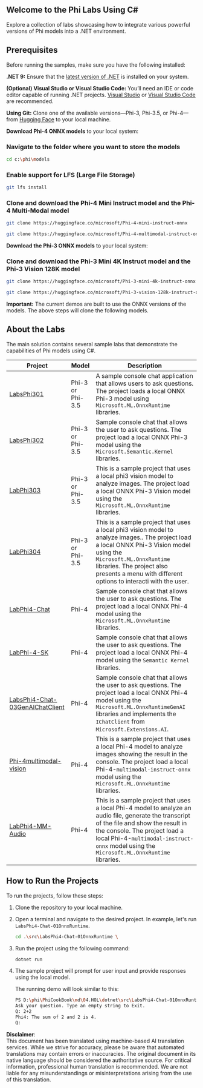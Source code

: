 ## Welcome to the Phi Labs Using C#

Explore a collection of labs showcasing how to integrate various powerful versions of Phi models into a .NET environment.

## Prerequisites

Before running the samples, make sure you have the following installed:

**.NET 9:** Ensure that the [latest version of .NET](https://dotnet.microsoft.com/download/dotnet?WT.mc_id=aiml-137032-kinfeylo) is installed on your system.

**(Optional) Visual Studio or Visual Studio Code:** You’ll need an IDE or code editor capable of running .NET projects. [Visual Studio](https://visualstudio.microsoft.com?WT.mc_id=aiml-137032-kinfeylo) or [Visual Studio Code](https://code.visualstudio.com?WT.mc_id=aiml-137032-kinfeylo) are recommended.

**Using Git:** Clone one of the available versions—Phi-3, Phi-3.5, or Phi-4—from [Hugging Face](https://huggingface.co/collections/lokinfey/phi-4-family-679c6f234061a1ab60f5547c) to your local machine.

**Download Phi-4 ONNX models** to your local system:

### Navigate to the folder where you want to store the models

```bash
cd c:\phi\models
```

### Enable support for LFS (Large File Storage)

```bash
git lfs install 
```

### Clone and download the Phi-4 Mini Instruct model and the Phi-4 Multi-Modal model

```bash
git clone https://huggingface.co/microsoft/Phi-4-mini-instruct-onnx

git clone https://huggingface.co/microsoft/Phi-4-multimodal-instruct-onnx
```

**Download the Phi-3 ONNX models** to your local system:

### Clone and download the Phi-3 Mini 4K Instruct model and the Phi-3 Vision 128K model

```bash
git clone https://huggingface.co/microsoft/Phi-3-mini-4k-instruct-onnx

git clone https://huggingface.co/microsoft/Phi-3-vision-128k-instruct-onnx-cpu
```

**Important:** The current demos are built to use the ONNX versions of the models. The above steps will clone the following models.

## About the Labs

The main solution contains several sample labs that demonstrate the capabilities of Phi models using C#.

| Project | Model | Description |
| ------------ | -----------| ----------- |
| [LabsPhi301](../../../../../md/04.HOL/dotnet/src/LabsPhi301) | Phi-3 or Phi-3.5 | A sample console chat application that allows users to ask questions. The project loads a local ONNX Phi-3 model using `Microsoft.ML.OnnxRuntime` libraries. |
| [LabsPhi302](../../../../../md/04.HOL/dotnet/src/LabsPhi302) | Phi-3 or Phi-3.5 | Sample console chat that allows the user to ask questions. The project load a local ONNX Phi-3 model using the `Microsoft.Semantic.Kernel` libraries. |
| [LabPhi303](../../../../../md/04.HOL/dotnet/src/LabsPhi303) | Phi-3 or Phi-3.5 | This is a sample project that uses a local phi3 vision model to analyze images. The project load a local ONNX Phi-3 Vision model using the `Microsoft.ML.OnnxRuntime` libraries. |
| [LabPhi304](../../../../../md/04.HOL/dotnet/src/LabsPhi304) | Phi-3 or Phi-3.5 | This is a sample project that uses a local phi3 vision model to analyze images.. The project load a local ONNX Phi-3 Vision model using the `Microsoft.ML.OnnxRuntime` libraries. The project also presents a menu with different options to interacti with the user. | 
| [LabPhi4-Chat](../../../../../md/04.HOL/dotnet/src/LabsPhi4-Chat-01OnnxRuntime) | Phi-4 | Sample console chat that allows the user to ask questions. The project load a local ONNX Phi-4 model using the `Microsoft.ML.OnnxRuntime` libraries. |
| [LabPhi-4-SK](../../../../../md/04.HOL/dotnet/src/LabsPhi4-Chat-02SK) | Phi-4 | Sample console chat that allows the user to ask questions. The project load a local ONNX Phi-4 model using the `Semantic Kernel` libraries. |
| [LabsPhi4-Chat-03GenAIChatClient](../../../../../md/04.HOL/dotnet/src/LabsPhi4-Chat-03GenAIChatClient) | Phi-4 | Sample console chat that allows the user to ask questions. The project load a local ONNX Phi-4 model using the `Microsoft.ML.OnnxRuntimeGenAI` libraries and implements the `IChatClient` from `Microsoft.Extensions.AI`. |
| [Phi-4multimodal-vision](../../../../../md/04.HOL/dotnet/src/LabsPhi4-MultiModal-01Images) | Phi-4 | This is a sample project that uses a local Phi-4 model to analyze images showing the result in the console. The project load a local Phi-4-`multimodal-instruct-onnx` model using the `Microsoft.ML.OnnxRuntime` libraries. |
| [LabPhi4-MM-Audio](../../../../../md/04.HOL/dotnet/src/LabsPhi4-MultiModal-02Audio) | Phi-4 |This is a sample project that uses a local Phi-4 model to analyze an audio file, generate the transcript of the file and show the result in the console. The project load a local Phi-4-`multimodal-instruct-onnx` model using the `Microsoft.ML.OnnxRuntime` libraries. |

## How to Run the Projects

To run the projects, follow these steps:

1. Clone the repository to your local machine.

1. Open a terminal and navigate to the desired project. In example, let's run `LabsPhi4-Chat-01OnnxRuntime`.

    ```bash
    cd .\src\LabsPhi4-Chat-01OnnxRuntime \
    ```

1. Run the project using the following command:

    ```bash
    dotnet run
    ```

1. The sample project will prompt for user input and provide responses using the local model.

   The running demo will look similar to this:

   ```bash
   PS D:\phi\PhiCookBook\md\04.HOL\dotnet\src\LabsPhi4-Chat-01OnnxRuntime> dotnet run
   Ask your question. Type an empty string to Exit.
   Q: 2+2
   Phi4: The sum of 2 and 2 is 4.
   Q:
   ```

**Disclaimer**:  
This document has been translated using machine-based AI translation services. While we strive for accuracy, please be aware that automated translations may contain errors or inaccuracies. The original document in its native language should be considered the authoritative source. For critical information, professional human translation is recommended. We are not liable for any misunderstandings or misinterpretations arising from the use of this translation.